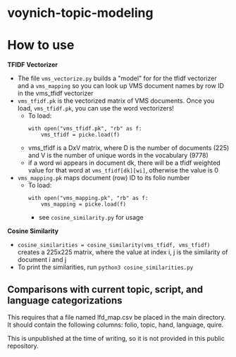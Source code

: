 # voynich-topic-modeling

# How to use

**TFIDF Vectorizer** 
* The file ```vms_vectorize.py``` builds a "model" for for the tfidf vectorizer and a ```vms_mapping``` so you can look up VMS document names by row ID in the vms_tfidf vectorizer
* ```vms_tfidf.pk``` is the vectorized matrix of VMS documents. Once you load, ```vms_tfidf.pk```, you can use the word vectorizers!
    - To load: 
        ````
        with open("vms_tfidf.pk", "rb" as f: 
            vms_tfidf = picke.load(f)
        ````
    - vms_tfidf is a DxV matrix, where D is the number of documents (225) and V is the number of unique words in the vocabulary (9778)
    - if a word wi appears in document dk, there will be a tfidf weighted value for that word at ```vms_tfidf[dk][wi]```, otherwise the value is 0
* ```vms_mapping.pk``` maps document (row) ID to its folio number 
    - To load: 
        ````
        with open("vms_mapping.pk", "rb" as f: 
            vms_mapping = picke.load(f)
        ````
        - see ```cosine_similarity.py``` for usage

**Cosine Similarity** 
* ```cosine_similarities = cosine_similarity(vms_tfidf, vms_tfidf)``` creates a 225x225 matrix, where the value at index i, j is the similarity of document i and j
* To print the similarities, run ```python3 cosine_similarities.py```

## Comparisons with current topic, script, and language categorizations

This requires that a file named lfd_map.csv be placed in the main directory. 
It should contain the following columns: folio, topic, hand, language, quire.

This is unpublished at the time of writing, so it is not provided in this public repository.

